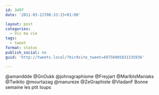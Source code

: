 ```yaml
---
id: 3497
date: '2011-03-21T08:33:15+01:00'

layout: post
categories:
  - Vis ma vie
tags:
  - tweet
format: status
publish_social: no
guid: 'http://tweets.local/?birdsite_tweet=49750405831335936'

---
```


@amanddde @GnOukk @johnsgraphisme @Freyjart @MarlbIsManiaks @Twikito @mourtazag @manureze @ZeGraphiste @VladanF Bonne semaine les ptit loups